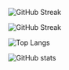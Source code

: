 
<!--
### Hi there 👋

**RajeshRenato/RajeshRenato** is a ✨ _special_ ✨ repository because its `README.md` (this file) appears on your GitHub profile.

Here are some ideas to get you started:

- 🔭 I’m currently working on ...
- 🌱 I’m currently learning ...
- 👯 I’m looking to collaborate on ...
- 🤔 I’m looking for help with ...
- 💬 Ask me about ...
- 📫 How to reach me: ...
- 😄 Pronouns: ...
- ⚡ Fun fact: ...
-->

![GitHub Streak](https://github-readme-streak-stats.herokuapp.com/?user=klenty-rajesh&theme=radical)


![GitHub Streak](https://github-readme-streak-stats.herokuapp.com/?user=RajeshRenato&theme=radical)      


![Top Langs](https://github-readme-stats.vercel.app/api/top-langs/?username=RajeshRenato&theme=radical)


![GitHub stats](https://github-readme-stats.vercel.app/api?username=RajeshRenato&show_icons=true&theme=radical)

